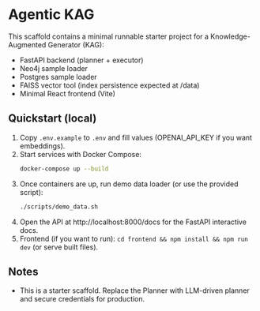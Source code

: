 
# Agentic KAG

This scaffold contains a minimal runnable starter project for a Knowledge-Augmented Generator (KAG):
- FastAPI backend (planner + executor)
- Neo4j sample loader
- Postgres sample loader
- FAISS vector tool (index persistence expected at /data)
- Minimal React frontend (Vite)

## Quickstart (local)
1. Copy `.env.example` to `.env` and fill values (OPENAI_API_KEY if you want embeddings).
2. Start services with Docker Compose:
   ```bash
   docker-compose up --build
   ```
3. Once containers are up, run demo data loader (or use the provided script):
   ```bash
   ./scripts/demo_data.sh
   ```
4. Open the API at http://localhost:8000/docs for the FastAPI interactive docs.
5. Frontend (if you want to run): `cd frontend && npm install && npm run dev` (or serve built files).

## Notes
- This is a starter scaffold. Replace the Planner with LLM-driven planner and secure credentials for production.
